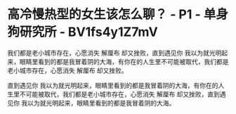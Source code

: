 # 高冷慢热型的女生该怎么聊？ - P1 - 单身狗研究所 - BV1fs4y1Z7mV

我们都是老小城市存在，心愿消失 解厘布 却又挫败，直到遇见你 我以为就光明起来，眼睛里看到的都是我冒着阴的大海，有你在的人生里不可能被取代，我们都是老小城市存在，心愿消失 解厘布 却又挫败。

直到遇见你 我以为就光明起来，眼睛里看到的都是我冒着阴的大海，有你在的人生里不可能被取代，我们都是老小城市存在，心愿消失 解厘布 却又挫败，直到遇见你 我以为就光明起来，眼睛里看到的都是我冒着阴的大海。

